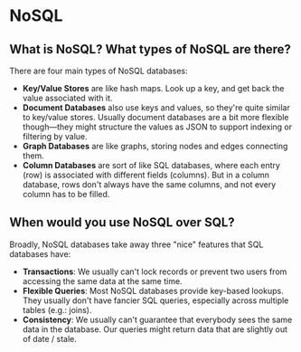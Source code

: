 # NoSQL

## What is NoSQL? What types of NoSQL are there?

There are four main types of NoSQL databases:

* **Key/Value Stores** are like hash maps. Look up a key, and get back the value associated with it.
* **Document Databases** also use keys and values, so they're quite similar to key/value stores. Usually document databases are a bit more flexible though—they might structure the values as JSON to support indexing or filtering by value.
* **Graph Databases** are like graphs, storing nodes and edges connecting them.
* **Column Databases** are sort of like SQL databases, where each entry \(row\) is associated with different fields \(columns\). But in a column database, rows don't always have the same columns, and not every column has to be filled.

## When would you use NoSQL over SQL? 

Broadly, NoSQL databases take away three "nice" features that SQL databases have:

* **Transactions**: We usually can't lock records or prevent two users from accessing the same data at the same time.
* **Flexible Queries**: Most NoSQL databases provide key-based lookups. They usually don't have fancier SQL queries, especially across multiple tables \(e.g.: joins\).
* **Consistency**: We usually can't guarantee that everybody sees the same data in the database. Our queries might return data that are slightly out of date / stale.

